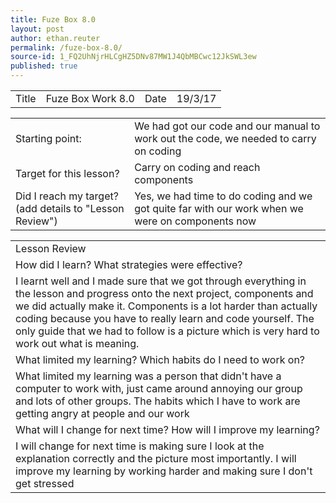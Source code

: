 ```yaml
---
title: Fuze Box 8.0
layout: post
author: ethan.reuter
permalink: /fuze-box-8.0/
source-id: 1_FQ2UhNjrHLCgHZ5DNv87MW1J4QbMBCwc12JkSWL3ew
published: true
---
```

<table>
  <tr>
    <td>Title</td>
    <td>Fuze Box Work 8.0</td>
    <td> Date</td>
    <td>19/3/17</td>
  </tr>
</table>


<table>
  <tr>
    <td>Starting point:</td>
    <td>We had got our code and our manual to work out the code, we needed to carry on coding </td>
  </tr>
  <tr>
    <td>Target for this lesson?</td>
    <td>Carry on coding and reach components </td>
  </tr>
  <tr>
    <td>Did I reach my target? 
(add details to "Lesson Review")</td>
    <td> Yes, we had time to do coding and we got quite far with our work when we were on components now </td>
  </tr>
</table>


<table>
  <tr>
    <td>Lesson Review</td>
  </tr>
  <tr>
    <td>How did I learn? What strategies were effective? </td>
  </tr>
  <tr>
    <td>I learnt well and I made sure that we got through everything in the lesson and progress onto the next project, components and we did actually make it. Components is a lot harder than actually coding because you have to really learn and code yourself. The only guide that we had to follow is a picture which is very hard to work out what is meaning.</td>
  </tr>
  <tr>
    <td>What limited my learning? Which habits do I need to work on? </td>
  </tr>
  <tr>
    <td>What limited my learning was a person that didn't have a computer to work with, just came around annoying our group and lots of other groups. The habits which I have to work are getting angry at people and our work</td>
  </tr>
  <tr>
    <td>What will I change for next time? How will I improve my learning?</td>
  </tr>
  <tr>
    <td>I will change for next time is making sure I look at the explanation correctly and the picture most importantly. I will improve my learning by working harder and making sure I don't get stressed</td>
  </tr>
</table>


